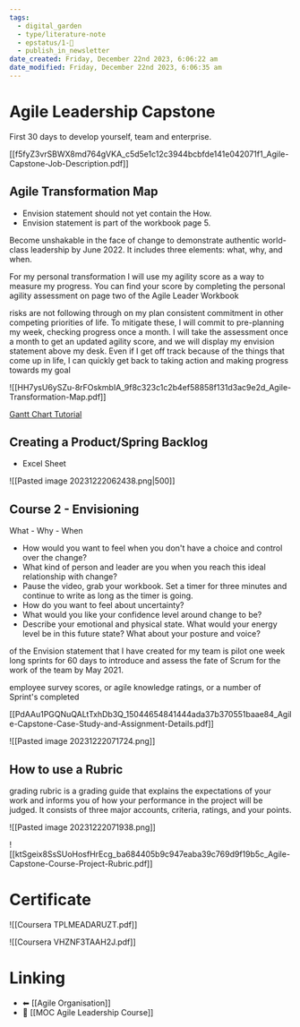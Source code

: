 ```yaml
---
tags:
  - digital_garden
  - type/literature-note
  - epstatus/1-🌱
  - publish_in_newsletter
date_created: Friday, December 22nd 2023, 6:06:22 am
date_modified: Friday, December 22nd 2023, 6:06:35 am
---
```

# Agile Leadership Capstone
First 30 days to develop yourself, team and enterprise.

[[f5fyZ3vrSBWX8md764gVKA_c5d5e1c12c3944bcbfde141e042071f1_Agile-Capstone-Job-Description.pdf]]

## Agile Transformation Map
+ Envision statement should not yet contain the How.
+ Envision statement is part of the workbook page 5.

Become unshakable in the face of change to demonstrate authentic world-class leadership by June 2022. It includes three elements: what, why, and when. 

For my personal transformation I will use my agility score as a way to measure my progress. You can find your score by completing the personal agility assessment on page two of the Agile Leader Workbook

risks are not following through on my plan consistent commitment in other competing priorities of life. To mitigate these, I will commit to pre-planning my week, checking progress once a month. I will take the assessment once a month to get an updated agility score, and we will display my envision statement above my desk. Even if I get off track because of the things that come up in life, I can quickly get back to taking action and making progress towards my goal


![[HH7ysU6ySZu-8rFOskmbIA_9f8c323c1c2b4ef58858f131d3ac9e2d_Agile-Transformation-Map.pdf]]


[Gantt Chart Tutorial](https://youtu.be/_u_jm1211D4)

## Creating a Product/Spring Backlog
+ Excel Sheet

![[Pasted image 20231222062438.png|500]]

## Course 2 - Envisioning
What - Why - When

+ How would you want to feel when you don't have a choice and control over the change? 
+ What kind of person and leader are you when you reach this ideal relationship with change? 
+ Pause the video, grab your workbook. Set a timer for three minutes and continue to write as long as the timer is going. 
+ How do you want to feel about uncertainty? 
+ What would you like your confidence level around change to be? 
+ Describe your emotional and physical state. What would your energy level be in this future state? What about your posture and voice?

of the Envision statement that I have created for my team is pilot one week long sprints for 60 days to introduce and assess the fate of Scrum for the work of the team by May 2021.

employee survey scores, or agile knowledge ratings, or a number of Sprint's completed

[[PdAAu1PGQNuQALtTxhDb3Q_15044654841444ada37b370551baae84_Agile-Capstone-Case-Study-and-Assignment-Details.pdf]]

![[Pasted image 20231222071724.png]]

## How to use a Rubric
grading rubric is a grading guide that explains the expectations of your work and informs you of how your performance in the project will be judged. It consists of three major accounts, criteria, ratings, and your points.

![[Pasted image 20231222071938.png]]

![[ktSgeix8SsSUoHosfHrEcg_ba684405b9c947eaba39c769d9f19b5c_Agile-Capstone-Course-Project-Rubric.pdf]]


# Certificate
![[Coursera TPLMEADARUZT.pdf]]

![[Coursera VHZNF3TAAH2J.pdf]]

# Linking
+ ⬅ [[Agile Organisation]]
+ 🔼 [[MOC Agile Leadership Course]]
